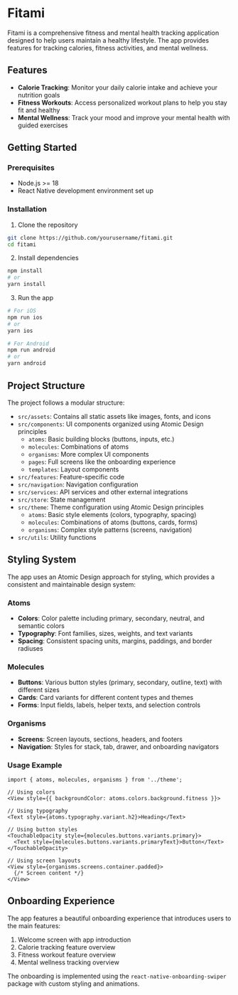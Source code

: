 # Fitami

Fitami is a comprehensive fitness and mental health tracking application designed to help users maintain a healthy lifestyle. The app provides features for tracking calories, fitness activities, and mental wellness.

## Features

- **Calorie Tracking**: Monitor your daily calorie intake and achieve your nutrition goals
- **Fitness Workouts**: Access personalized workout plans to help you stay fit and healthy
- **Mental Wellness**: Track your mood and improve your mental health with guided exercises

## Getting Started

### Prerequisites

- Node.js >= 18
- React Native development environment set up

### Installation

1. Clone the repository
```bash
git clone https://github.com/yourusername/fitami.git
cd fitami
```

2. Install dependencies
```bash
npm install
# or
yarn install
```

3. Run the app
```bash
# For iOS
npm run ios
# or
yarn ios

# For Android
npm run android
# or
yarn android
```

## Project Structure

The project follows a modular structure:

- `src/assets`: Contains all static assets like images, fonts, and icons
- `src/components`: UI components organized using Atomic Design principles
  - `atoms`: Basic building blocks (buttons, inputs, etc.)
  - `molecules`: Combinations of atoms
  - `organisms`: More complex UI components
  - `pages`: Full screens like the onboarding experience
  - `templates`: Layout components
- `src/features`: Feature-specific code
- `src/navigation`: Navigation configuration
- `src/services`: API services and other external integrations
- `src/store`: State management
- `src/theme`: Theme configuration using Atomic Design principles
  - `atoms`: Basic style elements (colors, typography, spacing)
  - `molecules`: Combinations of atoms (buttons, cards, forms)
  - `organisms`: Complex style patterns (screens, navigation)
- `src/utils`: Utility functions

## Styling System

The app uses an Atomic Design approach for styling, which provides a consistent and maintainable design system:

### Atoms
- **Colors**: Color palette including primary, secondary, neutral, and semantic colors
- **Typography**: Font families, sizes, weights, and text variants
- **Spacing**: Consistent spacing units, margins, paddings, and border radiuses

### Molecules
- **Buttons**: Various button styles (primary, secondary, outline, text) with different sizes
- **Cards**: Card variants for different content types and themes
- **Forms**: Input fields, labels, helper texts, and selection controls

### Organisms
- **Screens**: Screen layouts, sections, headers, and footers
- **Navigation**: Styles for stack, tab, drawer, and onboarding navigators

### Usage Example
```tsx
import { atoms, molecules, organisms } from '../theme';

// Using colors
<View style={{ backgroundColor: atoms.colors.background.fitness }}>

// Using typography
<Text style={atoms.typography.variant.h2}>Heading</Text>

// Using button styles
<TouchableOpacity style={molecules.buttons.variants.primary}>
  <Text style={molecules.buttons.variants.primaryText}>Button</Text>
</TouchableOpacity>

// Using screen layouts
<View style={organisms.screens.container.padded}>
  {/* Screen content */}
</View>
```

## Onboarding Experience

The app features a beautiful onboarding experience that introduces users to the main features:

1. Welcome screen with app introduction
2. Calorie tracking feature overview
3. Fitness workout feature overview
4. Mental wellness tracking overview

The onboarding is implemented using the `react-native-onboarding-swiper` package with custom styling and animations.

